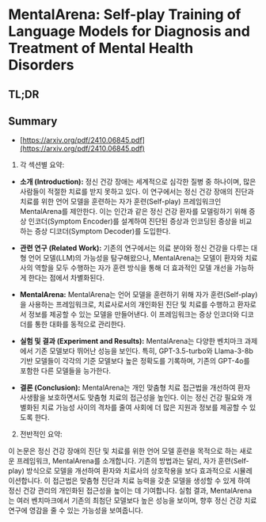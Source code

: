 # MentalArena: Self-play Training of Language Models for Diagnosis and Treatment of Mental Health Disorders
## TL;DR
## Summary
- [https://arxiv.org/pdf/2410.06845.pdf](https://arxiv.org/pdf/2410.06845.pdf)

1. 각 섹션별 요약:

- **소개 (Introduction):** 정신 건강 장애는 세계적으로 심각한 질병 중 하나이며, 많은 사람들이 적절한 치료를 받지 못하고 있다. 이 연구에서는 정신 건강 장애의 진단과 치료를 위한 언어 모델을 훈련하는 자가 훈련(Self-play) 프레임워크인 MentalArena를 제안한다. 이는 인간과 같은 정신 건강 환자를 모델링하기 위해 증상 인코더(Symptom Encoder)를 설계하여 진단된 증상과 인코딩된 증상을 비교하는 증상 디코더(Symptom Decoder)를 도입한다.

- **관련 연구 (Related Work):** 기존의 연구에서는 의료 분야와 정신 건강을 다루는 대형 언어 모델(LLM)의 가능성을 탐구해왔으나, MentalArena는 모델이 환자와 치료사의 역할을 모두 수행하는 자가 훈련 방식을 통해 더 효과적인 모델 개선을 가능하게 한다는 점에서 차별화된다.

- **MentalArena:** MentalArena는 언어 모델을 훈련하기 위해 자가 훈련(Self-play)을 사용하는 프레임워크로, 치료사로서의 개인화된 진단 및 치료를 수행하고 환자로서 정보를 제공할 수 있는 모델을 만들어낸다. 이 프레임워크는 증상 인코더와 디코더를 통한 대화를 동적으로 관리한다.

- **실험 및 결과 (Experiment and Results):** MentalArena는 다양한 벤치마크 과제에서 기존 모델보다 뛰어난 성능을 보인다. 특히, GPT-3.5-turbo와 Llama-3-8b 기반 모델들이 각각의 기준 모델보다 높은 정확도를 기록하며, 기존의 GPT-4o를 포함한 다른 모델들을 능가한다.

- **결론 (Conclusion):** MentalArena는 개인 맞춤형 치료 접근법을 개선하여 환자 사생활을 보호하면서도 맞춤형 치료의 접근성을 높인다. 이는 정신 건강 필요와 개별화된 치료 가능성 사이의 격차를 줄여 사회에 더 많은 지원과 정보를 제공할 수 있도록 한다.

2. 전반적인 요약:

이 논문은 정신 건강 장애의 진단 및 치료를 위한 언어 모델 훈련을 목적으로 하는 새로운 프레임워크, MentalArena를 소개합니다. 기존의 방법과는 달리, 자가 훈련(Self-play) 방식으로 모델을 개선하여 환자와 치료사의 상호작용을 보다 효과적으로 시뮬레이션합니다. 이 접근법은 맞춤형 진단과 치료 능력을 갖춘 모델을 생성할 수 있게 하여 정신 건강 관리의 개인화된 접근성을 높이는 데 기여합니다. 실험 결과, MentalArena는 여러 벤치마크에서 기존의 최첨단 모델보다 높은 성능을 보이며, 향후 정신 건강 치료 연구에 영감을 줄 수 있는 가능성을 보여줍니다.